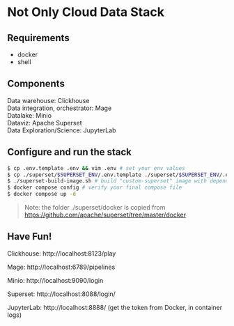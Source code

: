 # Not Only Cloud Data Stack

## Requirements
- docker
- shell

## Components

Data warehouse: Clickhouse  
Data integration, orchestrator: Mage  
Datalake: Minio  
Dataviz: Apache Superset  
Data Exploration/Science: JupyterLab


## Configure and run the stack
```sh
$ cp .env.template .env && vim .env # set your env values
$ cp ./superset/$SUPERSET_ENV/.env.template ./superset/$SUPERSET_ENV/.env # edit superset env depending on the value of SUPERSET_ENV values in the previous .env
$ ./superset-build-image.sh # build "custom-superset" image with dependencies from superset/requirements.txt
$ docker compose config # verify your final compose file
$ docker compose up -d
```

> Note: the folder ./superset/docker is copied from https://github.com/apache/superset/tree/master/docker

## Have Fun!
Clickhouse: http://localhost:8123/play

Mage: http://localhost:6789/pipelines

Minio: http://localhost:9090/login

Superset: http://localhost:8088/login/

JupyterLab: http://localhost:8888/ (get the token from Docker, in container logs)
